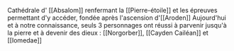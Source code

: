 Cathédrale d' [[Absalom]] renfermant la [[Pierre-étoile]] et les épreuves permettant d'y accéder, fondée après l'ascension d'[[Aroden]]
Aujourd'hui et à notre connaissance, seuls 3 personnages ont réussi à parvenir jusqu'à la pierre et à devenir des dieux : [[Norgorber]], [[Cayden Cailéan]] et [[Iomedae]]